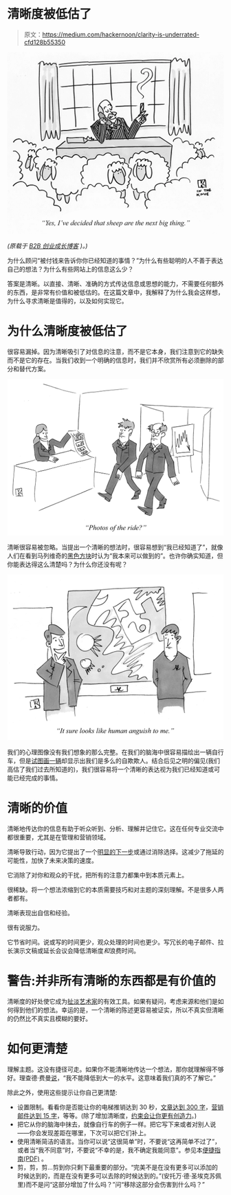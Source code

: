 # 清晰度被低估了

> 原文：<https://medium.com/hackernoon/clarity-is-underrated-cfd128b55350>

![](img/73857afab9de37f676b75f73aec58a9a.png)

*(原载于* [*B2B 创业成长博客*](https://www.gkogan.co/blog/clarity/) *)。)*

为什么顾问“被付钱来告诉你你已经知道的事情？”为什么有些聪明的人不善于表达自己的想法？为什么有些网站上的信息这么少？

答案是清晰。以直接、清晰、准确的方式传达信息或思想的能力，不需要任何额外的东西，是非常有价值和被低估的。在这篇文章中，我解释了为什么我会这样想，为什么寻求清晰是值得的，以及如何实现它。

# 为什么清晰度被低估了

很容易漏掉。因为清晰吸引了对信息的注意，而不是它本身，我们注意到它的缺失而不是它的存在。当我们收到一个明确的信息时，我们并不欣赏所有必须删除的部分和替代方案。

![](img/a789d89feaa502930e0f39666d9e0942.png)

清晰很容易被忽略。当提出一个清晰的想法时，很容易想到“我已经知道了”，就像人们在看到马列维奇的[黑色方块](http://www.tate.org.uk/art/research-publications/the-sublime/philip-shaw-kasimir-malevichs-black-square-r1141459)时认为“我本来可以做到的”。也许你确实知道，但你能表达得这么清楚吗？为什么你还没有呢？

![](img/3aadf7a8954b3f9b155dd2bca39b4342.png)

我们的心理图像没有我们想象的那么完整。在我们的脑海中很容易描绘出一辆自行车，但是[试图画一辆](http://road.cc/content/blog/90885-science-cycology-can-you-draw-bicycle)却显示出我们是多么的自欺欺人。结合后见之明的偏见(我们高估了我们过去所知道的)，我们很容易将一个清晰的表达视为我们已经知道或可能已经完成的事情。

# 清晰的价值

清晰地传达你的信息有助于听众听到、分析、理解并记住它。这在任何专业交流中都很重要，尤其是在管理和营销领域。

清晰导致行动，因为它提出了一个[明显的下一步](https://www.gkogan.co/blog/ridiculously-obvious-next-step/)或通过消除选择。这减少了拖延的可能性，加快了未来决策的速度。

它消除了对你和观众的干扰，把所有的注意力都集中到本质元素上。

很稀缺。将一个想法浓缩到它的本质需要技巧和对主题的深刻理解。不是很多人两者都有。

清晰表现出自信和经验。

很有说服力。

它节省时间。说或写的时间更少，观众处理的时间也更少。写冗长的电子邮件、拉长演示文稿或延长会议会降低清晰度*和*浪费时间。

# 警告:并非所有清晰的东西都是有价值的

清晰度的好处使它成为[扯淡艺术家](https://www.gkogan.co/blog/bad-marketing-advice/)的有效工具。如果有疑问，考虑来源和他们是如何得到他们的想法。幸运的是，一个清晰的陈述更容易被证实，所以不真实但清晰的仍然比不真实且模糊的要好。

# 如何更清楚

理解主题。这没有捷径可走。如果你不能清晰地传达一个想法，那你就理解得不够好。理查德·费曼[说](https://kottke.org/17/06/if-you-cant-explain-something-in-simple-terms-you-dont-understand-it)，“我不能降低到大一的水平。这意味着我们真的不了解它。”

除此之外，使用这些提示让你自己更清楚:

*   设置限制。看看你是否能让你的电梯推销达到 30 秒，[文章达到 300 字](https://www.gkogan.co/blog/b2b-seo/)，[营销邮件达到 15 字](https://www.gkogan.co/blog/increase-reply-rates/)，等等。(除了增加清晰度，[约束会让你更有创造力](https://hackernoon.com/constraints-and-creativity-14831a538643)。)
*   把它从你的脑海中抹去，就像自行车的例子一样。把它写下来或者对别人说——你会发现差距在哪里，下次可以把它们补上。
*   使用清晰简洁的语言。当你可以说“这很简单”时，不要说“这再简单不过了”，或者当“我不同意”时，不要说“不幸的是，我不确定我能同意”。参见本[便捷指南(PDF)](https://writing.wisc.edu/Handbook/Clear,_Concise,_and_Direct_Sentences.pdf) 。
*   剪，剪，剪…剪到你只剩下最重要的部分。“完美不是在没有更多可以添加的时候达到的，而是在没有更多可以去除的时候达到的。”(安托万·德·圣埃克苏佩里)而不是问“这部分增加了什么吗？”问“移除这部分会伤害到什么吗？”